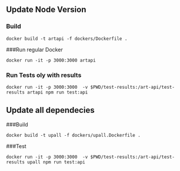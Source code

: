 
## Update Node Version
### Build
```shell script
docker build -t artapi -f dockers/Dockerfile .
```
###Run regular Docker
```shell script
docker run -it -p 3000:3000 artapi
```

### Run Tests oly with results
```shell script
docker run -it -p 3000:3000  -v $PWD/test-results:/art-api/test-results artapi npm run test:api
``` 



## Update all dependecies
###Build
```shell script
docker build -t upall -f dockers/upall.Dockerfile .
```

###Test
```shell script
docker run -it -p 3000:3000  -v $PWD/test-results:/art-api/test-results upall npm run test:api
```

